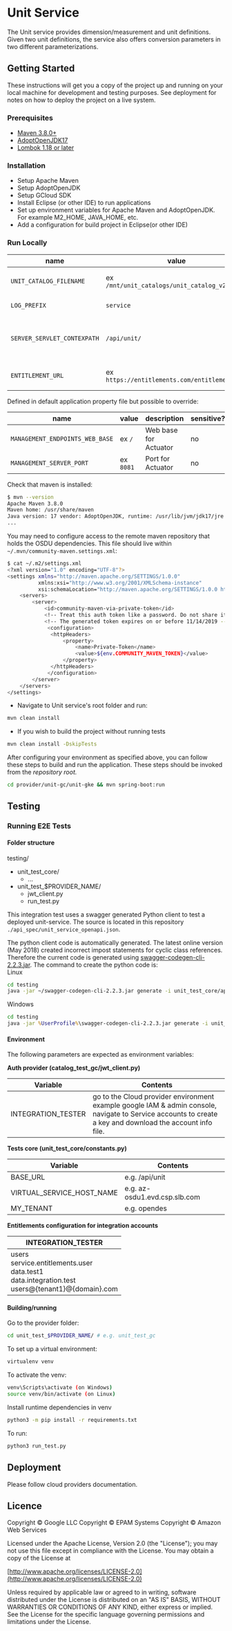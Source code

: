 # Unit Service

The Unit service provides dimension/measurement and unit definitions. Given two unit definitions, the service also offers conversion parameters in two different parameterizations.

## Getting Started

These instructions will get you a copy of the project up and running on your local machine for development and testing purposes. See deployment for notes on how to deploy the project on a live system.

### Prerequisites

- [Maven 3.8.0+](https://maven.apache.org/download.cgi)
- [AdoptOpenJDK17](https://adoptopenjdk.net/)
- [Lombok 1.18 or later](https://projectlombok.org/setup/maven)

### Installation

- Setup Apache Maven
- Setup AdoptOpenJDK
- Setup GCloud SDK
- Install Eclipse (or other IDE) to run applications
- Set up environment variables for Apache Maven and AdoptOpenJDK. For example M2_HOME, JAVA_HOME, etc.
- Add a configuration for build project in Eclipse(or other IDE)

### Run Locally

| name                              | value                                         | description                         | sensitive? | source                              |
|-----------------------------------|-----------------------------------------------|-------------------------------------|------------|-------------------------------------|
| `UNIT_CATALOG_FILENAME`           | ex `/mnt/unit_catalogs/unit_catalog_v2.json`  | File location of the unit catalog   | no         | -                                   |
| `LOG_PREFIX`                      | `service`                                     | Logging prefix                      | no         | -                                   |
| `SERVER_SERVLET_CONTEXPATH`       | `/api/unit/`                                  | CRS conversion service context path | no         | -                                   |
| `ENTITLEMENT_URL`                 | ex `https://entitlements.com/entitlements/v1` | Entitlements API endpoint           | no         | output of infrastructure deployment |

Defined in default application property file but possible to override:

| name                              | value                                        | description                         | sensitive? | source        |
|-----------------------------------|----------------------------------------------|-------------------------------------|------------|---------------|
| `MANAGEMENT_ENDPOINTS_WEB_BASE`   | ex `/`                                       | Web base for Actuator               | no         | -             |
| `MANAGEMENT_SERVER_PORT`          | ex `8081`                                    | Port for Actuator                   | no         | -             |

Check that maven is installed:

```bash
$ mvn --version
Apache Maven 3.8.0
Maven home: /usr/share/maven
Java version: 17 vendor: AdoptOpenJDK, runtime: /usr/lib/jvm/jdk17/jre
...
```

You may need to configure access to the remote maven repository that holds the OSDU dependencies. This file should live within `~/.mvn/community-maven.settings.xml`:

```bash
$ cat ~/.m2/settings.xml
<?xml version="1.0" encoding="UTF-8"?>
<settings xmlns="http://maven.apache.org/SETTINGS/1.0.0"
          xmlns:xsi="http://www.w3.org/2001/XMLSchema-instance"
          xsi:schemaLocation="http://maven.apache.org/SETTINGS/1.0.0 http://maven.apache.org/xsd/settings-1.0.0.xsd">
    <servers>
        <server>
            <id>community-maven-via-private-token</id>
            <!-- Treat this auth token like a password. Do not share it with anyone, including Microsoft support. -->
            <!-- The generated token expires on or before 11/14/2019 -->
             <configuration>
              <httpHeaders>
                  <property>
                      <name>Private-Token</name>
                      <value>${env.COMMUNITY_MAVEN_TOKEN}</value>
                  </property>
              </httpHeaders>
             </configuration>
        </server>
    </servers>
</settings>
```

- Navigate to Unit service's root folder and run:

```bash
mvn clean install   
```

- If you wish to build the project without running tests

```bash
mvn clean install -DskipTests
```

After configuring your environment as specified above, you can follow these steps to build and run the application. These steps should be invoked from the *repository root.*

```bash
cd provider/unit-gc/unit-gke && mvn spring-boot:run
```

## Testing

### Running E2E Tests

#### Folder structure

testing/  

- unit_test_core/  
  - ...
- unit_test_$PROVIDER_NAME/  
  - jwt_client.py  
  - run_test.py  

This integration test uses a swagger generated Python client to test a
deployed unit-service. The source is located in this repository
```./api_spec/unit_service_openapi.json```.

The python client code is automatically generated. The latest online version (May 2018)
created incorrect impost statements for cyclic class references. Therefore the current
code is generated using [swagger-codegen-cli-2.2.3.jar](https://repo1.maven.org/maven2/io/swagger/swagger-codegen-cli/2.2.3/swagger-codegen-cli-2.2.3.jar).
The command to create the python code is:  
Linux

```bash
cd testing
java -jar ~/swagger-codegen-cli-2.2.3.jar generate -i unit_test_core/api_spec/unit_service_openapi.json -l python -o unit_test_core/v2
```

Windows

```bat
cd testing
java -jar %UserProfile%\swagger-codegen-cli-2.2.3.jar generate -i unit_test_core\api_spec\unit_service_openapi_v2.json -l python -o unit_test_core\v2
```

#### Environment

The following parameters are expected as environment variables:

**Auth provider (catalog_test_gc/jwt_client.py)**

| Variable | Contents |
|----------|----------|
| INTEGRATION_TESTER | go to the Cloud provider environment example google IAM & admin console, navigate to Service accounts to create a key and download the account info file. |

**Tests core (unit_test_core/constants.py)**

| Variable | Contents |
|----------|----------|
| BASE_URL | e.g. /api/unit |
| VIRTUAL_SERVICE_HOST_NAME | e.g. az-osdu1.evd.csp.slb.com |
| MY_TENANT | e.g. opendes |

**Entitlements configuration for integration accounts**

| INTEGRATION_TESTER |
| ---  |
| users<br/>service.entitlements.user<br/>data.test1<br/>data.integration.test<br/>users@{tenant1}@{domain}.com |

#### Building/running

Go to the provider folder:

```bash
cd unit_test_$PROVIDER_NAME/ # e.g. unit_test_gc
```

To set up a virtual environment:

```bash
virtualenv venv
```

To activate the venv:

```bash
venv\Scripts\activate (on Windows)
source venv/bin/activate (on Linux)
```

Install runtime dependencies in venv

```bash
python3 -m pip install -r requirements.txt
```

To run:

```bash
python3 run_test.py
```

## Deployment

Please follow cloud providers documentation. 

## Licence

Copyright © Google LLC
Copyright © EPAM Systems
Copyright © Amazon Web Services

Licensed under the Apache License, Version 2.0 (the "License");
you may not use this file except in compliance with the License.
You may obtain a copy of the License at

[http://www.apache.org/licenses/LICENSE-2.0](http://www.apache.org/licenses/LICENSE-2.0)

Unless required by applicable law or agreed to in writing, software
distributed under the License is distributed on an "AS IS" BASIS,
WITHOUT WARRANTIES OR CONDITIONS OF ANY KIND, either express or implied.
See the License for the specific language governing permissions and
limitations under the License.
